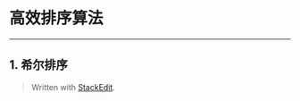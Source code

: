 <!DOCTYPE html>
<html>
<head>
<meta charset="utf-8">
<meta name="viewport" content="width=device-width, initial-scale=1.0">
<title>高效排序算法</title>
<link rel="stylesheet" href="https://stackedit.io/res-min/themes/base.css" />
<script type="text/javascript" src="https://cdn.mathjax.org/mathjax/latest/MathJax.js?config=TeX-AMS_HTML"></script>
</head>
<body><div class="container"><h1 id="高效排序算法">高效排序算法</h1>

<hr>



<h2 id="1-希尔排序">1. 希尔排序</h2>

<blockquote>
  <p>Written with <a href="https://stackedit.io/">StackEdit</a>.</p>
</blockquote></div></body>
</html>